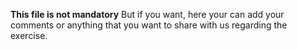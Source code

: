**This file is not mandatory**
But if you want, here your can add your comments or anything that you want to share with us
regarding the exercise.
